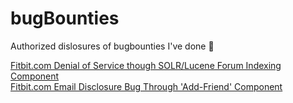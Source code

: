 # bugBounties
Authorized dislosures of bugbounties I've done :poop:

<a href="https://github.com/eagleEggs/bugBounties/blob/master/DOS_Fitbit_01.md">Fitbit.com Denial of Service though SOLR/Lucene Forum Indexing Component</a><br>
<a href="https://github.com/eagleEggs/bugBounties/blob/master/emailDisclosure_Fitbit_02.md">Fitbit.com Email Disclosure Bug Through 'Add-Friend' Component</a>
